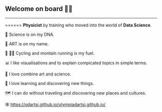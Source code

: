 
## Welcome on board 👩‍🔬
--------
======
**Physicist** by training who moved into the world of **Data Science**.

🔬 Science is on my DNA.

🎨 ART is on my name.

🚵 🏃‍♀️ Cycling and montain running is my fuel.

📊 I like visualisations and to explain compicated topics in simple terms.

🎨 I love combine art and science.

📖 I love learning and discovering new things.

🗺️ I can do without traveling and discovering new places and cultures.

<!--
> :warning: **Warning:** Do not push the big red button.

> :memo: **Note:** Sunrises are beautiful.

> :bulb: **Tip:** Remember to appreciate the little things in life.
> 🚵
> 👩‍🔬
> 🌍
> 📚 I love reading
<p> -->
🕸 https://odartsi.github.io/olympiadartsi.github.io/ 

<!--  
</p>
#### Table of Contents

- [Underline](#underline)
- [Indent](#indent)
- [Center](#center)
- [Color](#color)

| Syntax      | Description |
| ----------- | ----------- |
| Header      | Title |
| List        | Here's a list! <ul><li>Item one.</li><li>Item two.</li></ul> |

<img src="[image.png](https://user-images.githubusercontent.com/58295268/180822737-d1b32dfd-56ed-45d4-acaf-010644f2773e.png)" width="200" height="100">

<!-- ![image](https://user-images.githubusercontent.com/58295268/180822737-d1b32dfd-56ed-45d4-acaf-010644f2773e.png) -->
